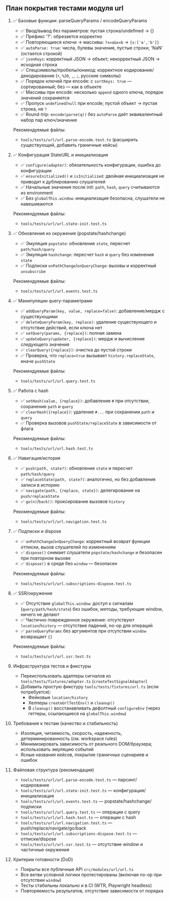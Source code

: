 ## План покрытия тестами модуля url

1. ✅ Базовые функции: parseQueryParams / encodeQueryParams
   - ✅ Ввод/вывод без параметров: пустая строка/undefined → {}
   - ✅ Префикс '?': обрезается корректно
   - ✅ Повторяющиеся ключи → массивы: `?x=a&x=b` → `{x:['a','b']}`
   - ✅ `autoParse: true`: числа, булевы значения, пустые строки, 'NaN' (остается строкой)
   - ✅ `jsonKeys`: корректный JSON → объект; некорректный JSON → исходная строка
   - ✅ Спецсимволы/пробелы/юникод: корректное кодирование/декодирование (`+`, `%20`, `,`, `;`, русские символы)
   - ✅ Порядок ключей при encode: с `sortKeys: true` — сортированный; без — как в объекте
   - ✅ Массивы при encode: несколько `append` одного ключа, порядок значений сохраняется
   - ✅ Пропуск `undefined`/`null` при encode; пустой объект → пустая строка, не `?`
   - ✅ Round-trip: `encode(parse(q))` без `autoParse` даёт эквивалентный набор пар ключ/значение

   Рекомендуемые файлы:
   - `tools/tests/url/url.parse-encode.test.ts` (расширить существующий, добавить граничные кейсы)

2. ✅ Конфигурация StateURL и инициализация
   - ✅ `configure(adapter)`: обязательность конфигурации, ошибка до конфигурации
   - ✅ `ensureInitialized()` и `isInitialized`: двойная инициализация не приводит к дублированию слушателей
   - ✅ Начальные значения после init: `path`, `hash`, `query` считываются из environment
   - ✅ Без `globalThis.window`: инициализация безопасна, слушатели не навешиваются

   Рекомендуемые файлы:
   - `tools/tests/url/url.state-init.test.ts`

3. ✅ Обновления из окружения (popstate/hashchange)
   - ✅ Эмуляция `popstate`: обновление `state`, пересчет `path/hash/query`
   - ✅ Эмуляция `hashchange`: пересчет `hash` и `query` без изменения `state`
   - ✅ Подписки `onPathChange`/`onQueryChange`: вызовы и корректный `unsubscribe`

   Рекомендуемые файлы:
   - `tools/tests/url/url.events.test.ts`

4. ✅ Манипуляции query-параметрами
   - ✅ `addQueryParam(key, value, replace=false)`: добавление/мердж с существующими
   - ✅ `deleteQueryParam(key, replace)`: удаление существующего и отсутствие действий, если ключа нет
   - ✅ `setQuery(params, {replace})`: полная замена
   - ✅ `updateQuery(updater, {replace})`: мердж и вычисление следующего значения
   - ✅ `clearQuery({replace})`: очистка до пустой строки
   - ✅ Проверка, что `replace=true` вызывает `history.replaceState`, иначе `pushState`

   Рекомендуемые файлы:
   - `tools/tests/url/url.query.test.ts`

5. ✅ Работа с hash
   - ✅ `setHash(value, {replace})`: добавление `#` при отсутствии, сохранение `path` и `query`
   - ✅ `clearHash({replace})`: удаление `#...` при сохранении `path` и `query`
   - ✅ Проверка вызовов `pushState/replaceState` в зависимости от флага

   Рекомендуемые файлы:
   - `tools/tests/url/url.hash.test.ts`

6. ✅ Навигация/история
   - ✅ `push(path, state?)`: обновление `state` и пересчет `path/hash/query`
   - ✅ `replaceState(path, state?)`: аналогично, но без добавления записи в историю
   - ✅ `navigate(path, {replace, state})`: делегирование на `push/replaceState`
   - ✅ `go(n)`/`back()`: проксирование вызовов `history`

   Рекомендуемые файлы:
   - `tools/tests/url/url.navigation.test.ts`

7. ✅ Подписки и dispose
   - ✅ `onPathChange`/`onQueryChange`: корректный возврат функции отписки, вызов слушателей по изменениям
   - ✅ `dispose()` снимает слушатели `popstate/hashchange` и безопасен при повторном вызове
   - ✅ `dispose()` в среде без `window` — безопасен

   Рекомендуемые файлы:
   - `tools/tests/url/url.subscriptions-dispose.test.ts`

8. ✅ SSR/окружение
   - ✅ Отсутствие `globalThis.window`: доступ к сигналам (`query/path/hash/state`) без ошибок, методы, требующие window, ничего не делают
   - ✅ Частично поврежденное окружение: отсутствуют `location`/`history` — отсутствие падений, no-op для операций
   - ✅ `parseQueryParams` без аргументов при отсутствии `window` возвращает `{}`

   Рекомендуемые файлы:
   - `tools/tests/url/url.ssr.test.ts`

9. Инфраструктура тестов и фикстуры
   - Переиспользовать адаптеры сигналов из `tools/tests/fixtures/adapter.ts` (`createTestSignalAdapter`)
   - Добавить простую фикстуру `tools/tests/fixtures/url.ts` (если потребуется):
     - Фейковые `location/history`
     - Хелперы `createUrlTestEnv()` и `cleanup()`
     - В `cleanup()` восстанавливать дефолтный `configureEnv` (через геттеры, ссылающиеся на `globalThis.window`)

10. Требования к тестам (качество и стабильность)
    - Изоляция, читаемость, скорость, надежность, детерминированность (см. workspace rules)
    - Минимизировать зависимость от реального DOM/браузера; использовать эмуляцию событий
    - Ясные названия кейсов, покрытие граничных сценариев и ошибок

11. Файловая структура (рекомендация)
    - `tools/tests/url/url.parse-encode.test.ts` — парсинг/кодирование
    - `tools/tests/url/url.state-init.test.ts` — конфигурация/инициализация
    - `tools/tests/url/url.events.test.ts` — popstate/hashchange/подписки
    - `tools/tests/url/url.query.test.ts` — операции с query
    - `tools/tests/url/url.hash.test.ts` — операции с hash
    - `tools/tests/url/url.navigation.test.ts` — push/replace/navigate/go/back
    - `tools/tests/url/url.subscriptions-dispose.test.ts` — отписки/dispose
    - `tools/tests/url/url.ssr.test.ts` — отсутствие window и частичные окружения

12. Критерии готовности (DoD)
    - Покрыты все публичные API `src/modules/url/url.ts`
    - Все ветви условной логики протестированы (включая no-op при отсутствии `window`)
    - Тесты стабильны локально и в CI (WTR, Playwright headless)
    - Повторяемость результатов, отсутствие зависимости от порядка

